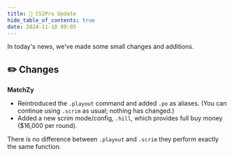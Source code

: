 ```yaml
---
title: 🚀 CS2Pro Update
hide_table_of_contents: true
date: 2024-11-10 09:05
---
```


In today's news, we've made some small changes and additions.<br/>

## ✏️  Changes
**MatchZy**
- Reintroduced the `.playout` command and added `.po` as aliases. (You can continue using `.scrim` as usual; nothing has changed.)
- Added a new scrim mode/config, `.hill`, which provides full buy money ($16,000 per round).

There is no difference between `.playout` and `.scrim` they perform exactly the same function.
